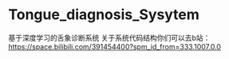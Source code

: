 # Tongue_diagnosis_Sysytem
基于深度学习的舌象诊断系统
关于系统代码结构你们可以去b站：https://space.bilibili.com/391454400?spm_id_from=333.1007.0.0
